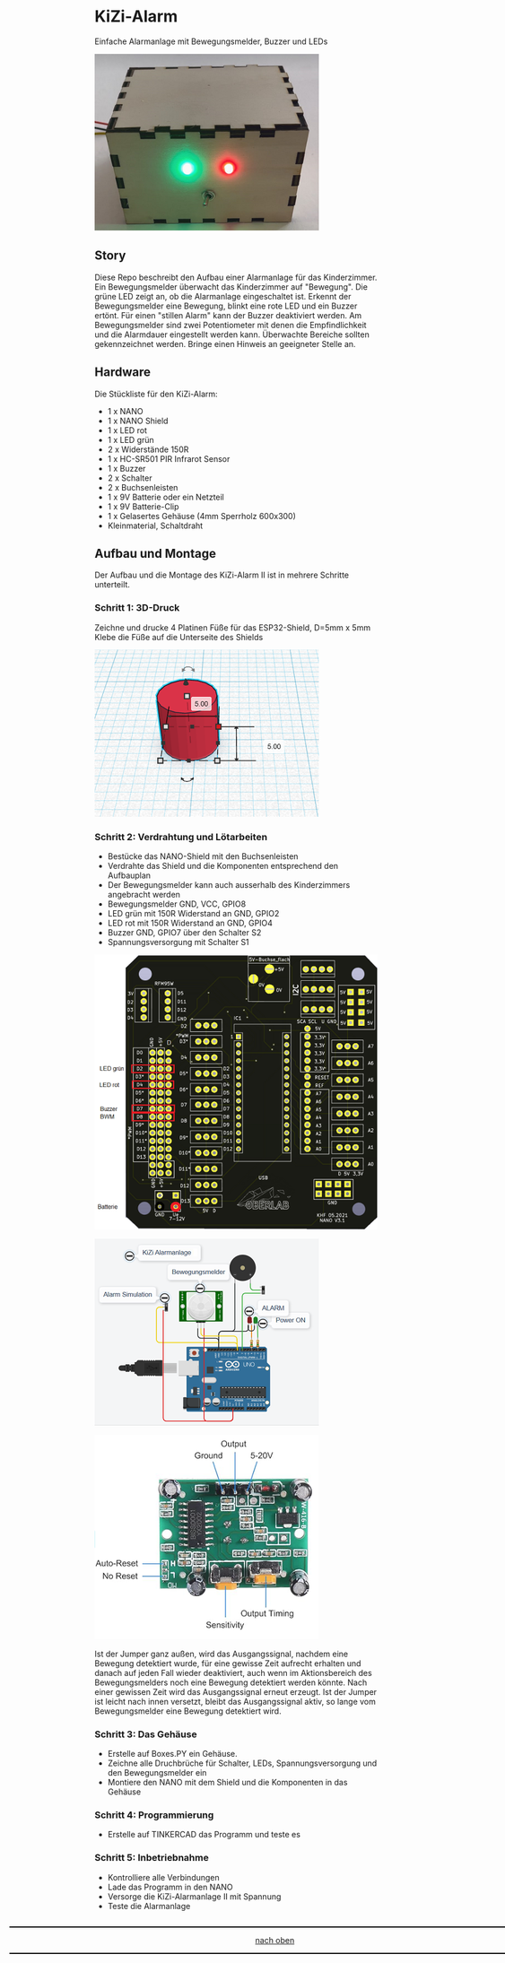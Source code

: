 <a name="oben"></a>

# KiZi-Alarm
Einfache Alarmanlage mit Bewegungsmelder, Buzzer und LEDs

![Bild](pic/KiZi-Alarm.png)

## Story

Diese Repo beschreibt den Aufbau einer Alarmanlage für das Kinderzimmer. Ein Bewegungsmelder überwacht das Kinderzimmer auf "Bewegung". Die grüne LED zeigt an, ob die Alarmanlage eingeschaltet ist. Erkennt der Bewegungsmelder eine Bewegung, blinkt eine rote LED und ein Buzzer ertönt. Für einen "stillen Alarm" kann der Buzzer deaktiviert werden. Am Bewegungsmelder sind zwei Potentiometer mit denen die Empfindlichkeit und die Alarmdauer eingestellt werden kann.
Überwachte Bereiche sollten gekennzeichnet werden. Bringe einen Hinweis an geeigneter Stelle an.

## Hardware
Die Stückliste für den KiZi-Alarm:

+ 1 x NANO
+ 1 x NANO Shield
+ 1 x LED rot
+ 1 x LED grün
+ 2 x Widerstände 150R
+ 1 x HC-SR501 PIR Infrarot Sensor
+ 1 x Buzzer
+ 2 x Schalter
+ 2 x Buchsenleisten
+ 1 x 9V Batterie oder ein Netzteil
+ 1 x 9V Batterie-Clip
+ 1 x Gelasertes Gehäuse (4mm Sperrholz 600x300)
+ Kleinmaterial, Schaltdraht

## Aufbau und Montage
Der Aufbau und die Montage des KiZi-Alarm II ist in mehrere Schritte unterteilt.


### Schritt 1: 3D-Druck
Zeichne und drucke 4 Platinen Füße für das ESP32-Shield, D=5mm x 5mm
Klebe die Füße auf die Unterseite des Shields

![Bild](pic/Spacer5mm.png)

### Schritt 2: Verdrahtung und Lötarbeiten
+ Bestücke das NANO-Shield mit den Buchsenleisten
+ Verdrahte das Shield und die Komponenten entsprechend den Aufbauplan
+ Der Bewegungsmelder kann auch ausserhalb des Kinderzimmers angebracht werden
+ Bewegungsmelder GND, VCC, GPIO8
+ LED grün mit 150R Widerstand an GND, GPIO2
+ LED rot mit 150R Widerstand an GND, GPIO4
+ Buzzer GND, GPIO7 über den Schalter S2
+ Spannungsversorgung mit Schalter S1

![Bild](pic/nanoshieldkial.png)

![Bild](pic/Aufbauplan.png)

![Bild](pic/PIRHC-SR501.png)

Ist der Jumper ganz außen, wird das Ausgangssignal, nachdem eine Bewegung detektiert wurde, für eine gewisse Zeit aufrecht erhalten und danach auf jeden Fall wieder deaktiviert, auch wenn im Aktionsbereich des Bewegungsmelders noch eine Bewegung detektiert werden könnte. Nach einer gewissen Zeit wird das Ausgangssignal erneut erzeugt.
Ist der Jumper ist leicht nach innen versetzt, bleibt das Ausgangssignal aktiv, so lange vom Bewegungsmelder eine Bewegung detektiert wird.

### Schritt 3: Das Gehäuse
+ Erstelle auf Boxes.PY ein Gehäuse.
+ Zeichne alle Druchbrüche für Schalter, LEDs, Spannungsversorgung und den Bewegungsmelder ein
+ Montiere den NANO mit dem Shield und die Komponenten in das Gehäuse


### Schritt 4: Programmierung
+ Erstelle auf TINKERCAD das Programm und teste es

### Schritt 5: Inbetriebnahme
+ Kontrolliere alle Verbindungen
+ Lade das Programm in den NANO
+ Versorge die KiZi-Alarmanlage II mit Spannung
+ Teste die Alarmanlage

<div style="position:absolute; left:2cm; ">   
<ol class="breadcrumb" style="border-top: 2px solid black;border-bottom:2px solid black; height: 45px; width: 900px;"> <p align="center"><a href="#oben">nach oben</a></p></ol>
</div>  





